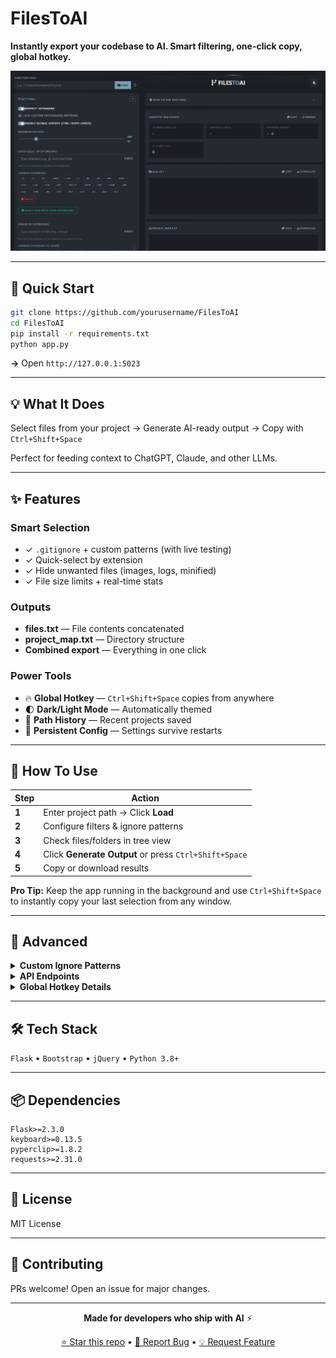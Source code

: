# FilesToAI

**Instantly export your codebase to AI. Smart filtering, one-click copy, global hotkey.**

![FilesToAI Screenshot](assets/image.png)

---

## 🚀 Quick Start

```bash
git clone https://github.com/yourusername/FilesToAI
cd FilesToAI
pip install -r requirements.txt
python app.py
```

**→** Open `http://127.0.0.1:5023`

---

## 💡 What It Does

Select files from your project → Generate AI-ready output → Copy with `Ctrl+Shift+Space`

Perfect for feeding context to ChatGPT, Claude, and other LLMs.

---

## ✨ Features

### Smart Selection
- ✓ `.gitignore` + custom patterns (with live testing)
- ✓ Quick-select by extension
- ✓ Hide unwanted files (images, logs, minified)
- ✓ File size limits + real-time stats

### Outputs
- **files.txt** — File contents concatenated
- **project_map.txt** — Directory structure
- **Combined export** — Everything in one click

### Power Tools
- 🔥 **Global Hotkey** — `Ctrl+Shift+Space` copies from anywhere
- 🌓 **Dark/Light Mode** — Automatically themed
- 📜 **Path History** — Recent projects saved
- 💾 **Persistent Config** — Settings survive restarts

---

## 📖 How To Use

| Step | Action |
|------|--------|
| **1** | Enter project path → Click **Load** |
| **2** | Configure filters & ignore patterns |
| **3** | Check files/folders in tree view |
| **4** | Click **Generate Output** or press `Ctrl+Shift+Space` |
| **5** | Copy or download results |

**Pro Tip:** Keep the app running in the background and use `Ctrl+Shift+Space` to instantly copy your last selection from any window.

---

## 🔧 Advanced

<details>
<summary><b>Custom Ignore Patterns</b></summary>

Use `.gitignore` syntax for fine control:
```
node_modules/
*.log
__pycache__/
dist/**/*.map
```
Test patterns in-app before applying.
</details>

<details>
<summary><b>API Endpoints</b></summary>

RESTful API for automation:
- `GET /api/browse` — Directory structure
- `POST /api/select` — File selection
- `POST /api/generate` — Generate output
- `POST /api/global_trigger_generate_and_copy` — Hotkey endpoint

See `app.py` for full docs.
</details>

<details>
<summary><b>Global Hotkey Details</b></summary>

Press anywhere with app running:
1. Reads `filestoai_config.json`
2. Generates output from last selected files
3. Falls back to all files if none selected
4. Copies to clipboard instantly
</details>

---

## 🛠️ Tech Stack

`Flask` • `Bootstrap` • `jQuery` • `Python 3.8+`

---

## 📦 Dependencies

```
Flask>=2.3.0
keyboard>=0.13.5
pyperclip>=1.8.2
requests>=2.31.0
```

---

## 📄 License

MIT License

---

## 🤝 Contributing

PRs welcome! Open an issue for major changes.

---

<div align="center">

**Made for developers who ship with AI** ⚡

[⭐ Star this repo](https://github.com/mystxcal/FilesToAI) • [🐛 Report Bug](https://github.com/mystxcal/FilesToAI/issues) • [💡 Request Feature](https://github.com/mystxcal/FilesToAI/issues)

</div>
